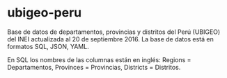# ubigeo-peru
Base de datos de departamentos, provincias y distritos del Perú (UBIGEO) del INEI actualizada al 20 de septiembre 2016. La base de datos está en formatos SQL, JSON, YAML.

En SQL los nombres de las columnas están en inglés: Regions = Departamentos, Provinces = Provincias, Districts = Distritos.
